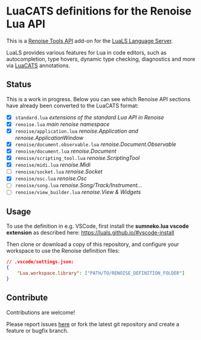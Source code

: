 # LuaCATS definitions for the Renoise Lua API 

This is a [Renoise Tools API](https://github.com/renoise/xrnx) add-on for the [LuaLS Language Server](https://github.com/LuaLS/lua-language-server).

LuaLS provides various features for Lua in code editors, such as autocompletion, type hovers, dynamic type checking, diagnostics and more via [LuaCATS](https://github.com/LuaCATS) annotations.

## Status

This is a work in progress. Below you can see which Renoise API sections have already been converted to the LuaCATS format:

- [x] `standard.lua` *extensions of the standard Lua API in Renoise*
- [x] `renoise.lua` *main renoise namespace*
- [x] `renoise/application.lua` *renoise.Application and renoise.ApplicationWindow*
- [x] `renoise/document.observable.lua` *renoise.Document.Observable*
- [x] `renoise/document.lua` *renoise.Document*
- [x] `renoise/scripting_tool.lua` *renoise.ScriptingTool*
- [x] `renoise/midi.lua` *renoise.Midi*
- [ ] `renoise/socket.lua` *renoise.Socket*
- [x] `renoise/osc.lua` *renoise.Osc*
- [ ] `renoise/song.lua` *renoise.Song/Track/Instrument...*
- [ ] `renoise/view_builder.lua` *renoise.View & Widgets*

## Usage

To use the definition in e.g. VSCode, first install the **sumneko.lua vscode extension** as described here:
https://luals.github.io/#vscode-install

Then clone or download a copy of this repository, and configure your workspace to use the Renoise definition files:

```json
// .vscode/settings.json:
{
    "Lua.workspace.library": ["PATH/TO/RENOISE_DEFINITION_FOLDER"]
}
```

## Contribute

Contributions are welcome!

Please report issues [here](https://github.com/renoise/definitions/issues) or fork the latest git repository and create a feature or bugfix branch.
